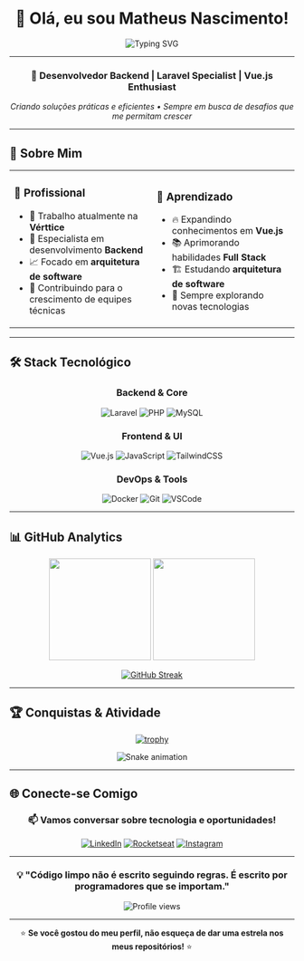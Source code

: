 <div align="center">

# 👋 Olá, eu sou **Matheus Nascimento**!

<img src="https://readme-typing-svg.herokuapp.com?font=Fira+Code&size=22&duration=3000&pause=1000&color=6366F1&center=true&vCenter=true&width=600&lines=Desenvolvedor+Backend+Apaixonado;Especialista+em+Laravel;Aprendendo+Vue.js;Sempre+em+busca+de+novos+desafios!" alt="Typing SVG" />

</div>

---

<div align="center">
  
### 🚀 **Desenvolvedor Backend** | **Laravel Specialist** | **Vue.js Enthusiast**

*Criando soluções práticas e eficientes • Sempre em busca de desafios que me permitam crescer*

</div>

---

## 🎯 **Sobre Mim**

<table>
<tr>
<td width="50%">

### 💼 **Profissional**
- 🏢 Trabalho atualmente na **Vérttice**
- 🎯 Especialista em desenvolvimento **Backend**
- 📈 Focado em **arquitetura de software**
- 🤝 Contribuindo para o crescimento de equipes técnicas

</td>
<td width="50%">

### 🌱 **Aprendizado**
- 🔥 Expandindo conhecimentos em **Vue.js**
- 📚 Aprimorando habilidades **Full Stack**
- 🏗️ Estudando **arquitetura de software**
- 🚀 Sempre explorando novas tecnologias

</td>
</tr>
</table>

---

## 🛠️ **Stack Tecnológico**

<div align="center">

### **Backend & Core**
![Laravel](https://img.shields.io/badge/Laravel-FF2D20?style=for-the-badge&logo=laravel&logoColor=white)
![PHP](https://img.shields.io/badge/PHP-777BB4?style=for-the-badge&logo=php&logoColor=white)
![MySQL](https://img.shields.io/badge/MySQL-4479A1?style=for-the-badge&logo=mysql&logoColor=white)

### **Frontend & UI**
![Vue.js](https://img.shields.io/badge/Vue.js-4FC08D?style=for-the-badge&logo=vue.js&logoColor=white)
![JavaScript](https://img.shields.io/badge/JavaScript-F7DF1E?style=for-the-badge&logo=javascript&logoColor=black)
![TailwindCSS](https://img.shields.io/badge/Tailwind_CSS-38B2AC?style=for-the-badge&logo=tailwind-css&logoColor=white)

### **DevOps & Tools**
![Docker](https://img.shields.io/badge/Docker-2496ED?style=for-the-badge&logo=docker&logoColor=white)
![Git](https://img.shields.io/badge/Git-F05032?style=for-the-badge&logo=git&logoColor=white)
![VSCode](https://img.shields.io/badge/VS_Code-007ACC?style=for-the-badge&logo=visual-studio-code&logoColor=white)

</div>

---

## 📊 **GitHub Analytics**

<div align="center">
  
<img height="180em" src="https://github-readme-stats.vercel.app/api?username=matheusnascimentosilva&show_icons=true&theme=tokyonight&include_all_commits=true&count_private=true"/>
<img height="180em" src="https://github-readme-stats.vercel.app/api/top-langs/?username=matheusnascimentosilva&layout=compact&langs_count=7&theme=tokyonight"/>

</div>

<div align="center">
  
[![GitHub Streak](https://streak-stats.demolab.com/?user=matheusnascimentosilva&theme=tokyonight)](https://git.io/streak-stats)

</div>

---

## 🏆 **Conquistas & Atividade**

<div align="center">

[![trophy](https://github-profile-trophy.vercel.app/?username=matheusnascimentosilva&theme=tokyonight&no-frame=true&row=1&column=6)](https://github.com/ryo-ma/github-profile-trophy)

</div>

<div align="center">
  
![Snake animation](https://github.com/matheusnascimentosilva/matheusnascimentosilva/blob/output/github-contribution-grid-snake.svg)

</div>

---

## 🌐 **Conecte-se Comigo**

<div align="center">

### 📫 **Vamos conversar sobre tecnologia e oportunidades!**

[![LinkedIn](https://img.shields.io/badge/LinkedIn-0077B5?style=for-the-badge&logo=linkedin&logoColor=white)](https://www.linkedin.com/in/matheus-nascimento-silva-1131921b0/)
[![Rocketseat](https://img.shields.io/badge/Rocketseat-633BBC?style=for-the-badge&logo=rocket&logoColor=white)](https://app.rocketseat.com.br/me/matheus-nascimento-silva-08396)
[![Instagram](https://img.shields.io/badge/Instagram-E4405F?style=for-the-badge&logo=instagram&logoColor=white)](https://www.instagram.com/m_a_t_h_e_u_s_s/)

</div>

---

<div align="center">

### 💡 **"Código limpo não é escrito seguindo regras. É escrito por programadores que se importam."**

<img src="https://komarev.com/ghpvc/?username=SEU_USERNAME&color=6366f1&style=for-the-badge&label=PROFILE+VIEWS" alt="Profile views" />

---

⭐ **Se você gostou do meu perfil, não esqueça de dar uma estrela nos meus repositórios!** ⭐

</div>
